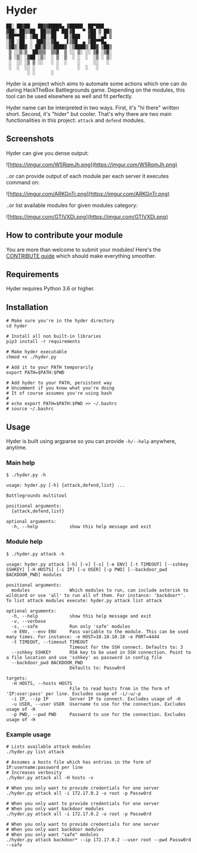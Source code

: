 # Hyder

```
██░ ██▓██   ██▓▓█████▄ ▓█████  ██▀███  
▓██░ ██▒▒██  ██▒▒██▀ ██▌▓█   ▀ ▓██ ▒ ██▒
▒██▀▀██░ ▒██ ██░░██   █▌▒███   ▓██ ░▄█ ▒
░▓█ ░██  ░ ▐██▓░░▓█▄   ▌▒▓█  ▄ ▒██▀▀█▄  
░▓█▒░██▓ ░ ██▒▓░░▒████▓ ░▒████▒░██▓ ▒██▒
 ▒ ░░▒░▒  ██▒▒▒  ▒▒▓  ▒ ░░ ▒░ ░░ ▒▓ ░▒▓░
 ▒ ░▒░ ░▓██ ░▒░  ░ ▒  ▒  ░ ░  ░  ░▒ ░ ▒░
 ░  ░░ ░▒ ▒ ░░   ░ ░  ░    ░     ░░   ░ 
 ░  ░  ░░ ░        ░       ░  ░   ░     
        ░ ░      ░                      

```

Hyder is a project which aims to automate some actions which one can do during HackTheBox Battlegrounds game. Depending on the modules, this tool can be used elsewhere as well and fit perfectly.

Hyder name can be interpreted in two ways. First, it's "hi there" written short. Second, it's "hider" but cooler. That's why there are two main functionalities in this project: `attack` and `defend` modules.

## Screenshots

Hyder can give you dense output:

![https://imgur.com/W5RqmJh.png](https://imgur.com/W5RqmJh.png)

..or can provide output of each module per each server it executes command on:

![https://imgur.com/ARKGnTr.png](https://imgur.com/ARKGnTr.png)

..or list available modules for given modules category:

![https://imgur.com/GTIVXDi.png](https://imgur.com/GTIVXDi.png)

## How to contribute your module

You are more than welcome to submit your modules! Here's the [CONTRIBUTE guide](CONTRIBUTE.md) which should make everything smoother.

## Requirements

Hyder requires Python 3.6 or higher.

## Installation


```
# Make sure you're in the hyder directory
cd hyder

# Install all non built-in libraries
pip3 install -r requirements

# Make hyder executable
chmod +x ./hyder.py

# Add it to your PATH temporarily
export PATH=$PATH:$PWD

# Add hyder to your PATH, persistent way
# Uncomment if you know what you're doing
# It of course assumes you're using bash
#
# echo export PATH=$PATH:$PWD >> ~/.bashrc
# source ~/.bashrc
```

## Usage

Hyder is built using argparse so you can provide `-h/--help` anywhere, anytime.

### Main help

```
$ ./hyder.py -h

usage: hyder.py [-h] {attack,defend,list} ...

Battlegrounds multitool

positional arguments:
  {attack,defend,list}

optional arguments:
  -h, --help            show this help message and exit
```

### Module help

```
$ ./hyder.py attack -h

usage: hyder.py attack [-h] [-v] [-s] [-e ENV] [-t TIMEOUT] [--sshkey SSHKEY] [-H HOSTS] [-i IP] [-u USER] [-p PWD] [--backdoor_pwd BACKDOOR_PWD] modules

positional arguments:
  modules               Which modules to run, can include asterisk to wildcard or use 'all' to run all of them. For instance: 'backdoor*'. To list attack modules execute: hyder.py attack list attack

optional arguments:
  -h, --help            show this help message and exit
  -v, --verbose
  -s, --safe            Run only 'safe' modules
  -e ENV, --env ENV     Pass variable to the module. This can be used many times. For instance: -e HOST=10.10.10.10 -e PORT=4444
  -t TIMEOUT, --timeout TIMEOUT
                        Timeout for the SSH connect. Defaults to: 3
  --sshkey SSHKEY       RSA key to be used in SSH connection. Point to a file location and use 'sshkey' as password in config file
  --backdoor_pwd BACKDOOR_PWD
                        Defaults to: Passw0rd

targets:
  -H HOSTS, --hosts HOSTS
                        File to read hosts from in the form of 'IP:user:pass' per line. Excludes usage of -i/-u/-p
  -i IP, --ip IP        Server IP to connect. Excludes usage of -H
  -u USER, --user USER  Username to use for the connection. Excludes usage of -H
  -p PWD, --pwd PWD     Password to use for the connection. Excludes usage of -H
```

### Example usage

```
# Lists available attack modules
./hyder.py list attack

# Assumes a hosts file which has entries in the form of IP:username:password per line
# Increases verbosity
./hyder.py attack all -H hosts -v

# When you only want to provide credentials for one server
./hyder.py attack all -i 172.17.0.2 -u root -p Passw0rd

# When you only want to provide credentials for one server
# When you only want backdoor modules
./hyder.py attack all -i 172.17.0.2 -u root -p Passw0rd

# When you only want to provide credentials for one server
# When you only want backdoor modules
# When you only want "safe" modules
./hyder.py attack backdoor* --ip 172.17.0.2 --user root --pwd Passw0rd --safe
```
